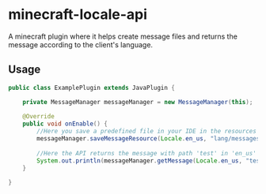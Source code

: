 # minecraft-locale-api
 A minecraft plugin where it helps create message files and returns the message according to the client's language.

## Usage
```java
public class ExamplePlugin extends JavaPlugin {

    private MessageManager messageManager = new MessageManager(this);
	
    @Override
    public void onEnable() {
        //Here you save a predefined file in your IDE in the resources folder for the plugin folder on the server.
        messageManager.saveMessageResource(Locale.en_us, "lang/messages-en_us.yml");
        
        //Here the API returns the message with path 'test' in 'en_us' language
        System.out.println(messageManager.getMessage(Locale.en_us, "test"));
    }
	
}
```
